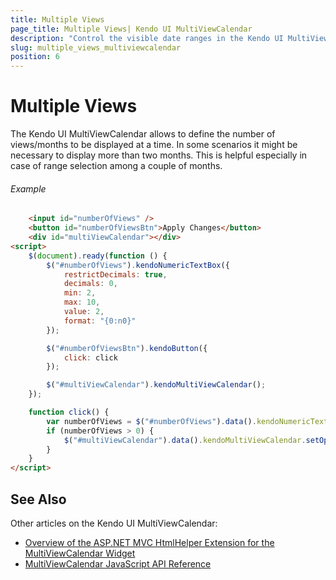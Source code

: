 ```yaml
---
title: Multiple Views
page_title: Multiple Views| Kendo UI MultiViewCalendar
description: "Control the visible date ranges in the Kendo UI MultiViewCalendar for Angular and manage the number of its horizontally rendered views."
slug: multiple_views_multiviewcalendar
position: 6
---
```


# Multiple Views

The Kendo UI MultiViewCalendar allows to define the number of views/months to be displayed at a time. In some scenarios it might be necessary to display more than two months. This is helpful especially in case of range selection among a couple of months.

###### Example

```html
    <input id="numberOfViews" />
    <button id="numberOfViewsBtn">Apply Changes</button>
    <div id="multiViewCalendar"></div>
<script>
    $(document).ready(function () {
        $("#numberOfViews").kendoNumericTextBox({
            restrictDecimals: true,
            decimals: 0,
            min: 2,
            max: 10,
            value: 2,
            format: "{0:n0}"
        });

        $("#numberOfViewsBtn").kendoButton({
            click: click
        });

        $("#multiViewCalendar").kendoMultiViewCalendar();
    });

    function click() {
        var numberOfViews = $("#numberOfViews").data().kendoNumericTextBox.value();
        if (numberOfViews > 0) {
            $("#multiViewCalendar").data().kendoMultiViewCalendar.setOptions({ numberOfVies: numberOfViews });
        }
    }
</script>
```

## See Also

Other articles on the Kendo UI MultiViewCalendar:

* [Overview of the ASP.NET MVC HtmlHelper Extension for the MultiViewCalendar Widget](/aspnet-mvc/helpers/multiviewcalendar/overview)
* [MultiViewCalendar JavaScript API Reference](/api/javascript/ui/multiviewcalendar)